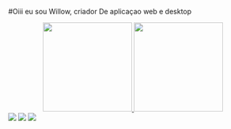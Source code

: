 #Oiii eu sou Willow, criador De aplicaçao web e desktop

<div align="center">
  <a href="https://github.com/willowdias">
  <img height="180em" src="https://github-readme-stats.vercel.app/api?username=willowdias&show_icons=true&theme=dracula&include_all_commits=true&count_private=true"/>
  <img height="180em" src="https://github-readme-stats.vercel.app/api/top-langs/?username=willowdias&layout=compact&langs_count=7&theme=dracula"/>
</div>



  </div>
    
   <div>  
  <a href="https://www.youtube.com/channel/UCrpi9zW3oe934uh3axFattw" target="_blank">
    <img src="https://img.shields.io/badge/YouTube-FF0000?style=for-the-badge&logo=youtube&logoColor=white" target="_blank"></a>
  <a href = "willow18282@gmail.com"><img src="https://img.shields.io/badge/-Gmail-%23333?style=for-the-badge&logo=gmail&logoColor=white" target="_blank"></a>
  <a href="https://www.linkedin.com/in/willow-pinto-dias-8110b41a4/" target="_blank"><img src="https://img.shields.io/badge/-LinkedIn-%230077B5?style=for-the-badge&logo=linkedin&logoColor=white" target="_blank"></a> 
 

</div>
